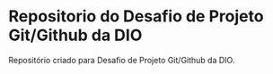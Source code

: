 # Repositorio do Desafio de Projeto Git/Github da DIO
Repositório criado para Desafio de Projeto Git/Github da DIO.
